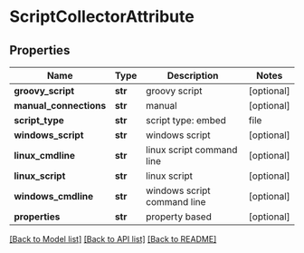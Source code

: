# ScriptCollectorAttribute

## Properties
Name | Type | Description | Notes
------------ | ------------- | ------------- | -------------
**groovy_script** | **str** | groovy script | [optional] 
**manual_connections** | **str** | manual | [optional] 
**script_type** | **str** | script type: embed | file | powershell | [optional] 
**windows_script** | **str** | windows script | [optional] 
**linux_cmdline** | **str** | linux script command line | [optional] 
**linux_script** | **str** | linux script | [optional] 
**windows_cmdline** | **str** | windows script command line | [optional] 
**properties** | **str** | property based | [optional] 

[[Back to Model list]](../README.md#documentation-for-models) [[Back to API list]](../README.md#documentation-for-api-endpoints) [[Back to README]](../README.md)


